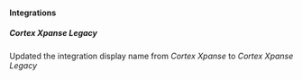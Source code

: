 
#### Integrations

##### Cortex Xpanse Legacy

Updated the integration display name from *Cortex Xpanse* to *Cortex Xpanse Legacy*
